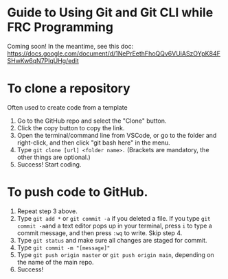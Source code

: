 # Guide to Using Git and Git CLI while FRC Programming

Coming soon! In the meantime, see this doc: https://docs.google.com/document/d/1NePrEethFhoQQv6VUiASzOYpK84FSHwKw6qN7PlqUHg/edit

# To clone a repository
Often used to create code from a template
1. Go to the GitHub repo and select the "Clone" button.
2. Click the copy button to copy the link.
3. Open the terminal/command line from VSCode, or go to the folder and right-click, and then click "git bash here" in the menu.
4. Type ```git clone [url] <folder name>.``` (Brackets are mandatory, the other things are optional.)
5. Success! Start coding.

# To push code to GitHub.

1. Repeat step 3 above.
2. Type ```git add *``` or ```git commit -a``` if you deleted a file. If you type ```git commit -a```and a text editor pops up in your terminal, press ```i``` to type a commit message, and then press ```:wq``` to write. Skip step 4.
3. Type ```git status``` and make sure all changes are staged for commit.
4. Type ```git commit -m "[message]"```
5. Type ```git push origin master``` or ```git push origin main```, depending on the name of the main repo.
6. Success!